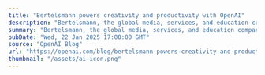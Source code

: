 ```yaml
---
title: "Bertelsmann powers creativity and productivity with OpenAI"
description: "Bertelsmann, the global media, services, and education company headquartered in Germany, will integrate OpenAI’s technology across multiple brands around the world."
summary: "Bertelsmann, the global media, services, and education company headquartered in Germany, will integrate OpenAI’s technology across multiple brands around the world."
pubDate: "Wed, 22 Jan 2025 17:00:00 GMT"
source: "OpenAI Blog"
url: "https://openai.com/blog/bertelsmann-powers-creativity-and-productivity-with-openai"
thumbnail: "/assets/ai-icon.png"
---
```


